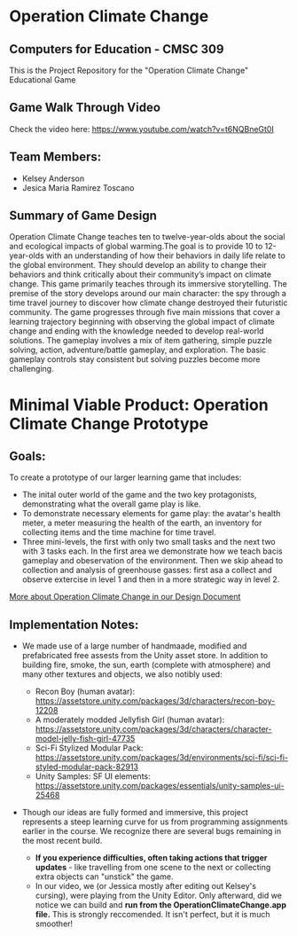 # Operation Climate Change
## Computers for Education - CMSC 309

This is the Project Repository for the "Operation Climate Change" Educational Game

## Game Walk Through Video
Check the video here: https://www.youtube.com/watch?v=t6NQBneGt0I

## Team Members:
* Kelsey Anderson
* Jesica Maria Ramirez Toscano


## Summary of Game Design
Operation Climate Change teaches ten to twelve-year-olds about the social and ecological impacts of global warming.The goal is to provide 10 to 12-year-olds with an understanding of how their behaviors in daily life relate to the global environment. They should develop an ability to change their behaviors and think critically about their community’s impact on climate change.
This game primarily teaches through its immersive storytelling. The premise of the story develops around our main character: the spy through a time travel journey to discover how climate change destroyed their futuristic community.
The game progresses through five main missions that cover a learning trajectory beginning with observing the global impact of climate change and ending with the knowledge needed to develop real-world solutions. The gameplay involves a mix of item gathering, simple puzzle solving, action, adventure/battle gameplay, and exploration. The basic gameplay controls stay consistent but solving puzzles become more challenging.

# Minimal Viable Product: Operation Climate Change Prototype

## Goals:

To create a prototype of our larger learning game that includes:
* The inital outer world of the game and the two key protagonists, demonstrating what the overall game play is like.
* To demonstrate necessary elements for game play: the avatar's health meter, a meter measuring the health of the earth, an inventory for collecting items and the time machine for time travel.
* Three mini-levels, the first with only two small tasks and the next two with 3 tasks each. In the first area we demonstrate how we teach bacis gameplay and obeservation of the environment. Then we skip ahead to collection and analysis of greenhouse gasses: first asa a collect and observe extercise in level 1 and then in a more strategic way in level 2. 

[More about Operation Climate Change in our Design Document](https://docs.google.com/document/d/1bxPlXV5h-YF9qtpm7M03NBO5vmX3dTx_DN4FrFbyHsM/edit?usp=sharing)

## Implementation Notes:

* We made use of a large number of handmaade, modified and prefabricated free assests from the Unity asset store. In addition to building fire, smoke, the sun, earth (complete with atmosphere) and many other textures and objects, we also notibly used:
  * Recon Boy (human avatar): https://assetstore.unity.com/packages/3d/characters/recon-boy-12208
  * A moderately modded Jellyfish Girl (human avatar): https://assetstore.unity.com/packages/3d/characters/character-model-jelly-fish-girl-47735
  * Sci-Fi Stylized Modular Pack: https://assetstore.unity.com/packages/3d/environments/sci-fi/sci-fi-styled-modular-pack-82913
  * Unity Samples: SF UI elements: https://assetstore.unity.com/packages/essentials/unity-samples-ui-25468

* Though our ideas are fully formed and immersive, this project represents a steep learning curve for us from programming assignments earlier in the course. We recognize there are several bugs remaining in the most recent build. 
  * **If you experience difficulties, often taking actions that trigger updates** - like travelling from one scene to the next or collecting extra objects can "unstick" the game.
  * In our video, we (or Jessica mostly after editing out Kelsey's cursing), were playing from the Unity Editor. Only afterward, did we notice we can build and **run from the OperationClimateChange.app file.** This is strongly reccomended. It isn't perfect, but it is much smoother!

